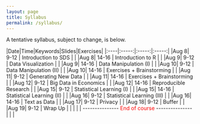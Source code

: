 ```yaml
---
layout: page
title: Syllabus
permalink: /syllabus/
---
```


A tentative syllabus, subject to change, is below.

|Date|Time|Keywords|Slides|Exercises|
|:----|:-----:|:-----:|:-----:|
|Aug 8| 9-12 | Introduction to SDS |  |
|Aug 8| 14-16 | Introduction to R |  |
|Aug 9| 9-12 | Data Visualization |  |
|Aug 9| 14-16 | Data Manipulation (I) |  |
|Aug 10| 9-12 | Data Manipulation (II) |  |
|Aug 10| 14-16 | Exercises + Brainstorming |  |
|Aug 11| 9-12 | Generating New Data | |
|Aug 11| 14-16 | Exercises + Brainstorming  |  |
|Aug 12| 9-12 |  Big Data in Economics |  |
|Aug 12| 14-16 | Reproducible Research |  |
|Aug 15| 9-12 |  Statistical Learning (I) |  |
|Aug 15| 14-16 | Statistical Learning (II) |  |
|Aug 16| 9-12 |  Statistical Learning (III) |  |
|Aug 16| 14-16 | Text as Data |  |
|Aug 17| 9-12 |  Privacy |  |
|Aug 18| 9-12 |  Buffer |  |
|Aug 19| 9-12 |  Wrap Up |  |
| | | ---------------  <font color="red"> End of course </font> --------------- | | |
